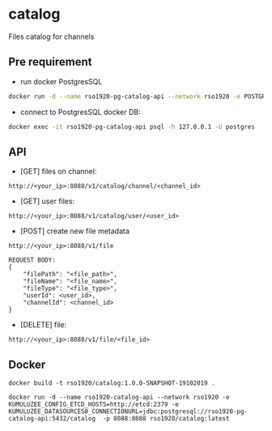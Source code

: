 # catalog
Files catalog for channels

## Pre requirement

* run docker PostgresSQL
```bash
docker run -d --name rso1920-pg-catalog-api --network rso1920 -e POSTGRES_PASSWORD=postgres -e POSTGRES_DB=catalog -p 5435:5432 postgres:12 
```

* connect to PostgresSQL docker DB:

```bash
docker exec -it rso1920-pg-catalog-api psql -h 127.0.0.1 -U postgres 
```

## API

* [GET] files on channel:
```
http://<your_ip>:8088/v1/catalog/channel/<channel_id>
```

* [GET] user files:
```
http://<your_ip>:8088/v1/catalog/user/<user_id>
```

* [POST] create new file metadata
```
http://<your_ip>:8088/v1/file

REQUEST BODY:
{
	"filePath": "<file_path>",
	"fileName": "<file_name>",
	"fileType": "<file_type>",
	"userId": <user_id>,
	"channelId": <channel_id>
}
```

* [DELETE] file:
```
http://<your_ip>:8088/v1/file/<file_id>
```

## Docker

```$xslt
docker build -t rso1920/catalog:1.0.0-SNAPSHOT-19102019 .
```

```$xslt
docker run -d --name rso1920-catalog-api --network rso1920 -e KUMULUZEE_CONFIG_ETCD_HOSTS=http://etcd:2379 -e KUMULUZEE_DATASOURCES0_CONNECTIONURL=jdbc:postgresql://rso1920-pg-catalog-api:5432/catalog  -p 8088:8088 rso1920/catalog:latest
```